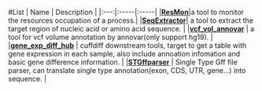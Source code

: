#List
| Name | Description |
|:---:|:-----|:-----|
|[**ResMon**](/readmes/ResMon.md)|a tool to monitor the resources occupation of a process.|
|[**SeqExtractor**](/readmes/SeqExtractor.md)| a tool to extract the target region of nucleic acid or amino acid sequence. |
|[**vcf_vol_annovar**](/readmes/vcf_vol_annovar.md) | a tool for vcf volume annotation by annovar(only support hg19). |
|[**gene_exp_diff_hub**](/readmes/gene_exp_diff_hub.md) | cuffdiff downstream tools, target to get a table with gene expression in each sample, also include annoation infomation and basic gene difference information. |
|[**STGffparser**](/readmes/STGffparser.md) | Single Type Gff file parser, can translate single type annotation(exon, CDS, UTR, gene...) into sequence. |
